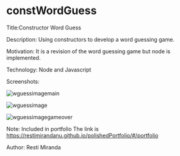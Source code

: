 # constWordGuess

Title:Constructor Word Guess

Description: Using constructors to develop a word guessing game.

Motivation: It is a revision of the word guessing game but node is implemented.

Technology: Node and Javascript

Screenshots:

![wguessimagemain](https://user-images.githubusercontent.com/43328718/50380414-fbd65980-062b-11e9-9ff4-b5a3faeff1c7.PNG)

![wguessimage](https://user-images.githubusercontent.com/43328718/50380415-ff69e080-062b-11e9-8e38-f7f65a79c986.PNG)

![wguessimagegameover](https://user-images.githubusercontent.com/43328718/50380416-0264d100-062c-11e9-9e0d-7b33dda20314.PNG)

Note: Included in portfolio
The link is https://restimirandanu.github.io/polishedPortfolio/#/portfolio

Author: Resti Miranda
